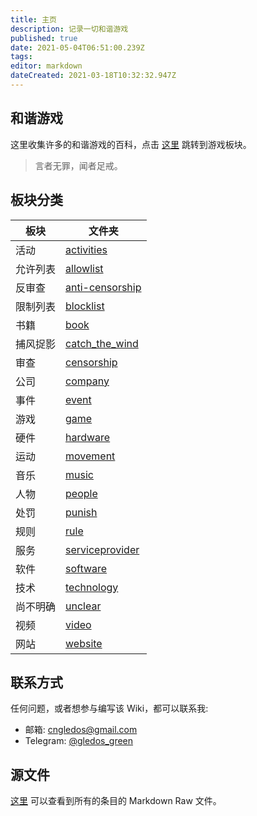 ```yaml
---
title: 主页
description: 记录一切和谐游戏
published: true
date: 2021-05-04T06:51:00.239Z
tags: 
editor: markdown
dateCreated: 2021-03-18T10:32:32.947Z
---
```


和谐游戏
--------

这里收集许多的和谐游戏的百科，点击 [这里](./game/game.md) 跳转到游戏板块。

> 言者无罪，闻者足戒。

板块分类
--------

| 板块     | 文件夹                                                 |
| -------- | ------------------------------------------------------ |
| 活动     | [activities](./activities/activities.md)                |
| 允许列表 | [allowlist](./allowlist/allowlist.md)                   |
| 反审查   | [anti-censorship](anti-censorship//anti-censorship.md) |
| 限制列表 | [blocklist](./blocklist/blocklist.md)                   |
| 书籍     | [book](./book/book.md)                                  |
| 捕风捉影 | [catch_the_wind](./catch_the_wind/catch_the_wind.md)    |
| 审查     | [censorship](./censorship/censorship.md)                |
| 公司     | [company](./company/company.md)                         |
| 事件     | [event](./event/event.md)                               |
| 游戏     | [game](./game/game.md)                                  |
| 硬件     | [hardware](./hardware/hardware.md)                      |
| 运动     | [movement](./movement/movement.md)                      |
| 音乐     | [music](./music/music.md)                               |
| 人物     | [people](./people/people.md)                            |
| 处罚     | [punish](./punish/punish.md)                            |
| 规则     | [rule](./rule/rule.md)                                  |
| 服务     | [serviceprovider](./serviceprovider/serviceprovider.md) |
| 软件     | [software](./software/software.md)                      |
| 技术     | [technology](./technology/technology.md)                |
| 尚不明确 | [unclear](./unclear/unclear.md)                         |
| 视频     | [video](./video/video.md)                               |
| 网站     | [website](./website/website.md)                         |

联系方式
--------

任何问题，或者想参与编写该 Wiki，都可以联系我:

+ 邮箱: cngledos@gmail.com
+ Telegram: [@gledos_green](t.me/gledos_green)

源文件
------

[这里](https://github.com/gledos/ggame) 可以查看到所有的条目的 Markdown Raw 文件。
